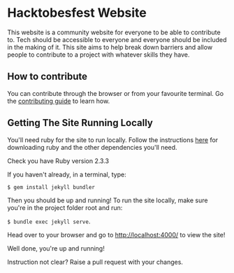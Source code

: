 # Hacktobesfest Website

This website is a community website for everyone to be able to contribute to. Tech should be accessible to everyone and everyone should be included in the making of it. This site aims to help break down barriers and allow people to contribute to a project with whatever skills they have.

## How to contribute

You can contribute through the browser or from your favourite terminal. Go the [contributing guide](/contributing.md) to learn how.

## Getting The Site Running Locally

You'll need ruby for the site to run locally. Follow the instructions [here](https://jekyllrb.com/docs/installation/) for downloading ruby and the other dependencies you'll need.

Check you have Ruby version 2.3.3

If you haven't already, in a terminal, type:

 `$ gem install jekyll bundler`

Then you should be up and running! To run the site locally, make sure you're in the project folder root and run:

`$ bundle exec jekyll serve`.

Head over to your browser and go to [http://localhost:4000/](http://localhost:4000/) to view the site!

Well done, you're up and running!

Instruction not clear? Raise a pull request with your changes.
